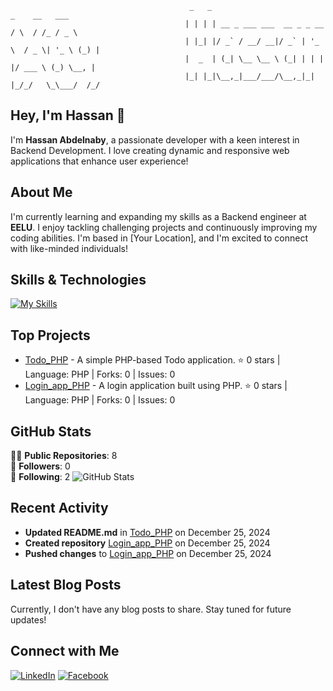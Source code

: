 ```
                                        _   _                              _    __   ___  
                                       | | | | __ _ ___ ___  __ _ _ __    / \  / /_ / _ \ 
                                       | |_| |/ _` / __/ __|/ _` | '_ \  / _ \| '_ \ (_) |
                                       |  _  | (_| \__ \__ \ (_| | | | |/ ___ \ (_) \__, |
                                       |_| |_|\__,_|___/___/\__,_|_| |_/_/   \_\___/  /_/ 
```

  


## Hey, I'm Hassan 👋

I'm **Hassan Abdelnaby**, a passionate developer with a keen interest in Backend Development. I love creating dynamic and responsive web applications that enhance user experience!

## About Me

I'm currently learning and expanding my skills as a Backend engineer at **EELU**. I enjoy tackling challenging projects and continuously improving my coding abilities. I'm based in [Your Location], and I'm excited to connect with like-minded individuals!

## Skills & Technologies


[![My Skills](https://skillicons.dev/icons?i=java,cpp,php,py,mysql,html,css,laravel,git,github,linux&theme=light)](https://skillicons.dev)

## Top Projects

- [Todo_PHP](https://github.com/HassanA69/Todo_PHP) - A simple PHP-based Todo application. ⭐️ 0 stars | Language: PHP | Forks: 0 | Issues: 0
- [Login_app_PHP](https://github.com/HassanA69/Login_app_PHP) - A login application built using PHP. ⭐️ 0 stars | Language: PHP | Forks: 0 | Issues: 0


## GitHub Stats

👨‍💻 **Public Repositories**: 8  
👥 **Followers**: 0  
👤 **Following**: 2 
![GitHub Stats](https://github-readme-stats.vercel.app/api?username=HassanA69&show_icons=true&hide_title=true&theme=radical)

## Recent Activity

- **Updated README.md** in [Todo_PHP](https://github.com/HassanA69/Todo_PHP) on December 25, 2024  
- **Created repository** [Login_app_PHP](https://github.com/HassanA69/Login_app_PHP) on December 25, 2024  
- **Pushed changes** to [Login_app_PHP](https://github.com/HassanA69/Login_app_PHP) on December 25, 2024

## Latest Blog Posts

Currently, I don't have any blog posts to share. Stay tuned for future updates!

## Connect with Me

[![LinkedIn](https://img.shields.io/badge/LinkedIn-Connect-blue?style=for-the-badge&logo=linkedin)](https://www.linkedin.com/in/hassan-abdelnaby-)   [![Facebook](https://img.shields.io/badge/Facebook-Connect-blue?style=for-the-badge&logo=facebook)](https://www.facebook.com/HassanAbdelnaby69/)
